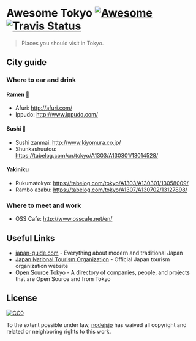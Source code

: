 [awesome-link]:  https://github.com/sindresorhus/awesome
[awesome-badge]: https://cdn.rawgit.com/sindresorhus/awesome/d7305f38d29fed78fa85652e3a63e154dd8e8829/media/badge.svg
[travis-link]:   https://travis-ci.org/nodejsjp/awesome-tokyo
[travis-badge]:  https://travis-ci.org/nodejsjp/awesome-tokyo.svg?branch=master

# Awesome Tokyo [![Awesome][awesome-badge]][awesome-link] [![Travis Status][travis-badge]][travis-link]

> Places you should visit in Tokyo.

## City guide

### Where to ear and drink

#### Ramen :ramen:
+ Afuri: http://afuri.com/
+ Ippudo: http://www.ippudo.com/

#### Sushi :sushi:
+ Sushi zanmai: http://www.kiyomura.co.jp/
+ Shunkashuutou: https://tabelog.com/cn/tokyo/A1303/A130301/13014528/

#### Yakiniku
+ Rukumatokyo: https://tabelog.com/tokyo/A1303/A130301/13058009/
+ Rambo azabu: https://tabelog.com/tokyo/A1307/A130702/13127898/

### Where to meet and work
+ OSS Cafe: http://www.osscafe.net/en/

## Useful Links

+ [japan-guide.com](https://www.japan-guide.com/) - Everything about modern and traditional Japan
+ [Japan National Tourism Organization](https://www.jnto.go.jp/eng/) - Official Japan tourism organization website
+ [Open Source Tokyo](https://github.com/opensourcecities/tokyo) - A directory of companies, people, and projects that are Open Source and from Tokyo

## License

[![CC0](http://mirrors.creativecommons.org/presskit/buttons/88x31/svg/cc-zero.svg)](https://creativecommons.org/publicdomain/zero/1.0/)

To the extent possible under law, [nodejsjp](https://github.com/nodejsjp) has waived all copyright and related or neighboring rights to this work.
